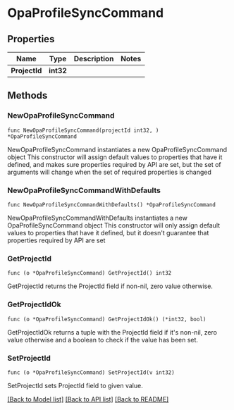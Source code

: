 # OpaProfileSyncCommand

## Properties

Name | Type | Description | Notes
------------ | ------------- | ------------- | -------------
**ProjectId** | **int32** |  | 

## Methods

### NewOpaProfileSyncCommand

`func NewOpaProfileSyncCommand(projectId int32, ) *OpaProfileSyncCommand`

NewOpaProfileSyncCommand instantiates a new OpaProfileSyncCommand object
This constructor will assign default values to properties that have it defined,
and makes sure properties required by API are set, but the set of arguments
will change when the set of required properties is changed

### NewOpaProfileSyncCommandWithDefaults

`func NewOpaProfileSyncCommandWithDefaults() *OpaProfileSyncCommand`

NewOpaProfileSyncCommandWithDefaults instantiates a new OpaProfileSyncCommand object
This constructor will only assign default values to properties that have it defined,
but it doesn't guarantee that properties required by API are set

### GetProjectId

`func (o *OpaProfileSyncCommand) GetProjectId() int32`

GetProjectId returns the ProjectId field if non-nil, zero value otherwise.

### GetProjectIdOk

`func (o *OpaProfileSyncCommand) GetProjectIdOk() (*int32, bool)`

GetProjectIdOk returns a tuple with the ProjectId field if it's non-nil, zero value otherwise
and a boolean to check if the value has been set.

### SetProjectId

`func (o *OpaProfileSyncCommand) SetProjectId(v int32)`

SetProjectId sets ProjectId field to given value.



[[Back to Model list]](../README.md#documentation-for-models) [[Back to API list]](../README.md#documentation-for-api-endpoints) [[Back to README]](../README.md)


